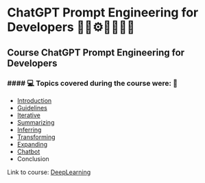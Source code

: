 # ChatGPT Prompt Engineering for Developers 🤖🎲⚙️🤯👨🏻‍💻
## Course ChatGPT Prompt Engineering for Developers
### #### 💻 Topics covered during the course were: 🚀

- [Introduction](https://github.com/romulovieira777/ChatGPT_Prompt_Engineering_for_Developers/tree/main/01_Introduction)
- [Guidelines](https://github.com/romulovieira777/ChatGPT_Prompt_Engineering_for_Developers/tree/main/02_Guidelines)
- [Iterative](https://github.com/romulovieira777/ChatGPT_Prompt_Engineering_for_Developers/tree/main/03_Iterative)
- [Summarizing](https://github.com/romulovieira777/ChatGPT_Prompt_Engineering_for_Developers/tree/main/04_Summarizing)
- [Inferring](https://github.com/romulovieira777/ChatGPT_Prompt_Engineering_for_Developers/tree/main/05_Inferring)
- [Transforming]()
- [Expanding]()
- [Chatbot]()
- Conclusion

Link to course: [DeepLearning](https://learn.deeplearning.ai/courses/chatgpt-prompt-eng/lesson/dfbds/introduction)